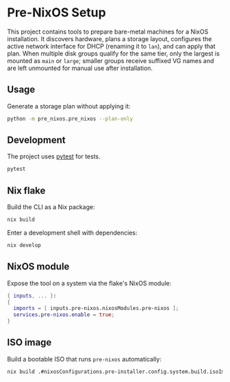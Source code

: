 # Pre-NixOS Setup

This project contains tools to prepare bare-metal machines for a NixOS installation. It discovers hardware, plans a storage layout, configures the active network interface for DHCP (renaming it to `lan`), and can apply that plan. When multiple disk groups qualify for the same tier, only the largest is mounted as `main` or `large`; smaller groups receive suffixed VG names and are left unmounted for manual use after installation.

## Usage

Generate a storage plan without applying it:

```bash
python -m pre_nixos.pre_nixos --plan-only
```

## Development

The project uses [pytest](https://pytest.org) for tests.

```bash
pytest
```

## Nix flake

Build the CLI as a Nix package:

```bash
nix build
```

Enter a development shell with dependencies:

```bash
nix develop
```

## NixOS module

Expose the tool on a system via the flake's NixOS module:

```nix
{ inputs, ... }:
{
  imports = [ inputs.pre-nixos.nixosModules.pre-nixos ];
  services.pre-nixos.enable = true;
}
```

## ISO image

Build a bootable ISO that runs `pre-nixos` automatically:

```bash
nix build .#nixosConfigurations.pre-installer.config.system.build.isoImage
```
